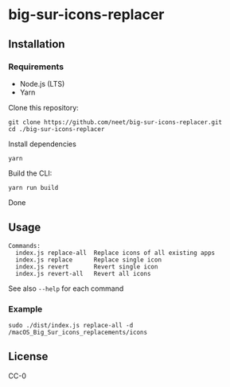 # big-sur-icons-replacer

## Installation

### Requirements
  - Node.js (LTS)
  - Yarn

Clone this repository:

```
git clone https://github.com/neet/big-sur-icons-replacer.git
cd ./big-sur-icons-replacer
```

Install dependencies

```
yarn
```

Build the CLI:

```
yarn run build
```

Done

## Usage

```
Commands:
  index.js replace-all  Replace icons of all existing apps
  index.js replace      Replace single icon
  index.js revert       Revert single icon
  index.js revert-all   Revert all icons
```

See also `--help` for each command

### Example

```
sudo ./dist/index.js replace-all -d /macOS_Big_Sur_icons_replacements/icons
```

## License
CC-0
